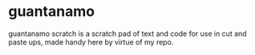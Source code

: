 # guantanamo
guantanamo scratch is a scratch pad of text and code for use in cut and paste ups, made handy here by virtue of my repo.
